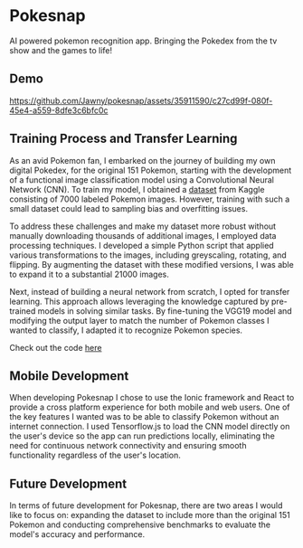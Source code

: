 
# Pokesnap

AI powered pokemon recognition app. Bringing the Pokedex from the tv show and the games to life!


## Demo

https://github.com/Jawny/pokesnap/assets/35911590/c27cd99f-080f-45e4-a559-8dfe3c6bfc0c


## Training Process and Transfer Learning
As an avid Pokemon fan, I embarked on the journey of building my own digital Pokedex, for the original 151 Pokemon, starting with the development of a functional image classification model using a Convolutional Neural Network (CNN). To train my model, I obtained a [dataset](https://www.kaggle.com/datasets/lantian773030/pokemonclassification) from Kaggle consisting of 7000 labeled Pokemon images. However, training with such a small dataset could lead to sampling bias and overfitting issues.

To address these challenges and make my dataset more robust without manually downloading thousands of additional images, I employed data processing techniques. I developed a simple Python script that applied various transformations to the images, including greyscaling, rotating, and flipping. By augmenting the dataset with these modified versions, I was able to expand it to a substantial 21000 images.

Next, instead of building a neural network from scratch, I opted for transfer learning. This approach allows leveraging the knowledge captured by pre-trained models in solving similar tasks. By fine-tuning the VGG19 model and modifying the output layer to match the number of Pokemon classes I wanted to classify, I adapted it to recognize Pokemon species.

Check out the code [here](https://github.com/Jawny/pokemon-cnn)
## Mobile Development
When developing Pokesnap I chose to use the Ionic framework and React to provide a cross platform experience for both mobile and web users. One of the key features I wanted was to be able to classify Pokemon without an internet connection. I used Tensorflow.js to load the CNN model directly on the user's device so the app can run predictions locally, eliminating the need for continuous network connectivity and ensuring smooth functionality regardless of the user's location.


## Future Development
In terms of future development for Pokesnap, there are two areas I would like to focus on: expanding the dataset to include more than the original 151 Pokemon and conducting comprehensive benchmarks to evaluate the model's accuracy and performance.
